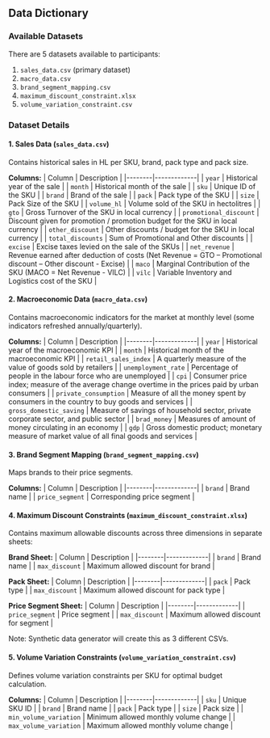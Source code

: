 ﻿## Data Dictionary

### Available Datasets

There are 5 datasets available to participants:
1. `sales_data.csv` (primary dataset)
2. `macro_data.csv`  
3. `brand_segment_mapping.csv`
4. `maximum_discount_constraint.xlsx`
5. `volume_variation_constraint.csv`

### Dataset Details

#### 1. Sales Data (`sales_data.csv`)
Contains historical sales in HL per SKU, brand, pack type and pack size.

**Columns:**
| Column | Description |
|--------|-------------|
| `year` | Historical year of the sale |
| `month` | Historical month of the sale |
| `sku` | Unique ID of the SKU |
| `brand` | Brand of the sale |
| `pack` | Pack type of the SKU |
| `size` | Pack Size of the SKU |
| `volume_hl` | Volume sold of the SKU in hectolitres |
| `gto` | Gross Turnover of the SKU in local currency |
| `promotional_discount` | Discount given for promotion / promotion budget for the SKU in local currency |
| `other_discount` | Other discounts / budget for the SKU in local currency |
| `total_discounts` | Sum of Promotional and Other discounts |
| `excise` | Excise taxes levied on the sale of the SKUs |
| `net_revenue` | Revenue earned after deduction of costs (Net Revenue = GTO – Promotional discount – Other discount - Excise) |
| `maco` | Marginal Contribution of the SKU (MACO = Net Revenue - VILC) |
| `vilc` | Variable Inventory and Logistics cost of the SKU |

#### 2. Macroeconomic Data (`macro_data.csv`)
Contains macroeconomic indicators for the market at monthly level (some indicators refreshed annually/quarterly).

**Columns:**
| Column | Description |
|--------|-------------|
| `year` | Historical year of the macroeconomic KPI |
| `month` | Historical month of the macroeconomic KPI |
| `retail_sales_index` | A quarterly measure of the value of goods sold by retailers |
| `unemployment_rate` | Percentage of people in the labour force who are unemployed |
| `cpi` | Consumer price index; measure of the average change overtime in the prices paid by urban consumers |
| `private_consumption` | Measure of all the money spent by consumers in the country to buy goods and services |
| `gross_domestic_saving` | Measure of savings of household sector, private corporate sector, and public sector |
| `brad_money` | Measures of amount of money circulating in an economy |
| `gdp` | Gross domestic product; monetary measure of market value of all final goods and services |

#### 3. Brand Segment Mapping (`brand_segment_mapping.csv`)
Maps brands to their price segments.

**Columns:**
| Column | Description |
|--------|-------------|
| `brand` | Brand name |
| `price_segment` | Corresponding price segment |

#### 4. Maximum Discount Constraints (`maximum_discount_constraint.xlsx`)
Contains maximum allowable discounts across three dimensions in separate sheets:

**Brand Sheet:**
| Column | Description |
|--------|-------------|
| `brand` | Brand name |
| `max_discount` | Maximum allowed discount for brand |

**Pack Sheet:**
| Column | Description |
|--------|-------------|
| `pack` | Pack type |
| `max_discount` | Maximum allowed discount for pack type |

**Price Segment Sheet:**
| Column | Description |
|--------|-------------|
| `price_segment` | Price segment |
| `max_discount` | Maximum allowed discount for segment |

Note: Synthetic data generator will create this as 3 different CSVs.

#### 5. Volume Variation Constraints (`volume_variation_constraint.csv`)
Defines volume variation constraints per SKU for optimal budget calculation.

**Columns:**
| Column | Description |
|--------|-------------|
| `sku` | Unique SKU ID |
| `brand` | Brand name |
| `pack` | Pack type |
| `size` | Pack size |
| `min_volume_variation` | Minimum allowed monthly volume change |
| `max_volume_variation` | Maximum allowed monthly volume change |

